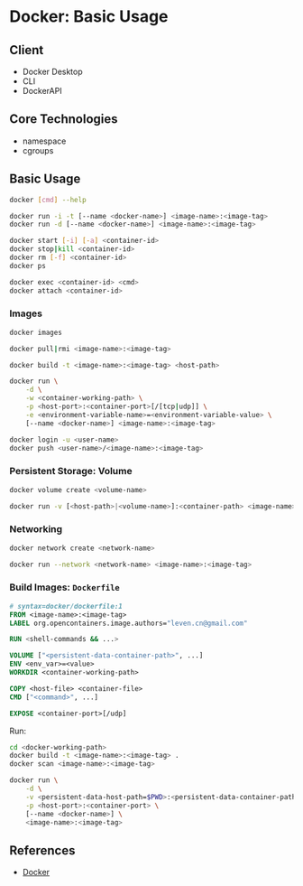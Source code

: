 # Docker: Basic Usage

## Client

- Docker Desktop
- CLI
- DockerAPI

## Core Technologies

- namespace
- cgroups

## Basic Usage

```bash
docker [cmd] --help

docker run -i -t [--name <docker-name>] <image-name>:<image-tag>
docker run -d [--name <docker-name>] <image-name>:<image-tag>

docker start [-i] [-a] <container-id>
docker stop|kill <container-id>
docker rm [-f] <container-id>
docker ps

docker exec <container-id> <cmd>
docker attach <container-id>
```

### Images

```bash
docker images

docker pull|rmi <image-name>:<image-tag>

docker build -t <image-name>:<image-tag> <host-path>

docker run \
    -d \
    -w <container-working-path> \
    -p <host-port>:<container-port>[/[tcp|udp]] \
    -e <environment-variable-name>=<environment-variable-value> \
    [--name <docker-name>] <image-name>:<image-tag>

docker login -u <user-name>
docker push <user-name>/<image-name>:<image-tag>
```

### Persistent Storage: Volume

```bash
docker volume create <volume-name>

docker run -v [<host-path>|<volume-name>]:<container-path> <image-name>:<image-tag>
```

### Networking

```bash
docker network create <network-name>

docker run --network <network-name> <image-name>:<image-tag>
```

### Build Images: `Dockerfile`

```dockerfile
# syntax=docker/dockerfile:1
FROM <image-name>:<image-tag>
LABEL org.opencontainers.image.authors="leven.cn@gmail.com"

RUN <shell-commands && ...>

VOLUME ["<persistent-data-container-path>", ...]
ENV <env_var>=<value>
WORKDIR <container-working-path>

COPY <host-file> <container-file>
CMD ["<command>", ...]

EXPOSE <container-port>[/udp]
```

Run:

```bash
cd <docker-working-path>
docker build -t <image-name>:<image-tag> .
docker scan <image-name>:<image-tag>

docker run \
    -d \
    -v <persistent-data-host-path=$PWD>:<persistent-data-container-path> \
    -p <host-port>:<container-port> \
    [--name <docker-name>] \
    <image-name>:<image-tag>
```

## References

- [Docker](https://www.docker.com)

